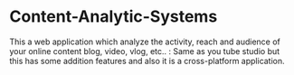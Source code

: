 # Content-Analytic-Systems
This a web application which analyze the activity, reach and audience of your online content blog, video, vlog, etc.. : Same as you tube studio but this has some addition features and also it is a cross-platform application.
